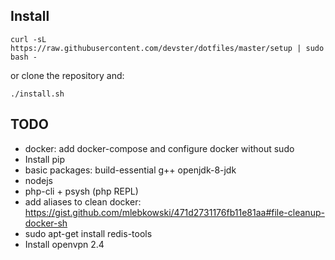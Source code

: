 ## Install

```
curl -sL https://raw.githubusercontent.com/devster/dotfiles/master/setup | sudo bash -
```

or clone the repository and:

```
./install.sh
```

## TODO

* docker: add docker-compose and configure docker without sudo
* Install pip
* basic packages: build-essential g++ openjdk-8-jdk
* nodejs
* php-cli + psysh (php REPL)
* add aliases to clean docker: https://gist.github.com/mlebkowski/471d2731176fb11e81aa#file-cleanup-docker-sh
* sudo apt-get install redis-tools
* Install openvpn 2.4
